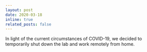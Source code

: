 ```yaml
---
layout: post
date: 2020-03-18
inline: true
related_posts: false
---
```


In light of the current circumstances of COVID-19, we decided to temporarily shut down the lab and work remotely from home.
